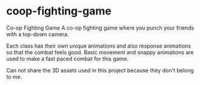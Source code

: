 # coop-fighting-game

Co-op Fighting Game A co-op fighting game where you punch your friends with a top-down camera.

Each class has their own unique animations and also response animations so that the combat feels good.
Basic movement and snappy animations are used to make a fast paced combat for this game.

Can not share the 3D assets used in this project because they don't belong to me.
